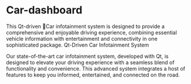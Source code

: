 # Car-dashboard
This Qt-driven 🚗Car infotainment system is designed to provide a comprehensive and enjoyable driving experience, combining essential vehicle information with entertainment and connectivity in one sophisticated package.
Qt-Driven Car Infotainment System

Our state-of-the-art car infotainment system, developed with Qt, is designed to elevate your driving experience with a seamless blend of functionality and convenience. This advanced system integrates a host of features to keep you informed, entertained, and connected on the road.
